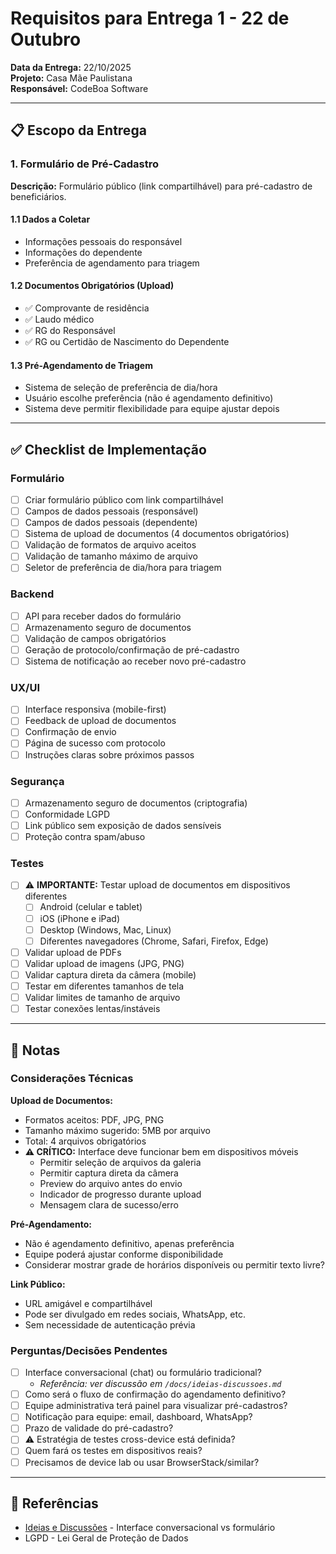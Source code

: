 # Requisitos para Entrega 1 - 22 de Outubro

**Data da Entrega:** 22/10/2025  
**Projeto:** Casa Mãe Paulistana  
**Responsável:** CodeBoa Software

---

## 📋 Escopo da Entrega

### 1. Formulário de Pré-Cadastro

**Descrição:** Formulário público (link compartilhável) para pré-cadastro de beneficiários.

#### 1.1 Dados a Coletar
- Informações pessoais do responsável
- Informações do dependente
- Preferência de agendamento para triagem

#### 1.2 Documentos Obrigatórios (Upload)
- ✅ Comprovante de residência
- ✅ Laudo médico
- ✅ RG do Responsável
- ✅ RG ou Certidão de Nascimento do Dependente

#### 1.3 Pré-Agendamento de Triagem
- Sistema de seleção de preferência de dia/hora
- Usuário escolhe preferência (não é agendamento definitivo)
- Sistema deve permitir flexibilidade para equipe ajustar depois

---

## ✅ Checklist de Implementação

### Formulário
- [ ] Criar formulário público com link compartilhável
- [ ] Campos de dados pessoais (responsável)
- [ ] Campos de dados pessoais (dependente)
- [ ] Sistema de upload de documentos (4 documentos obrigatórios)
- [ ] Validação de formatos de arquivo aceitos
- [ ] Validação de tamanho máximo de arquivo
- [ ] Seletor de preferência de dia/hora para triagem

### Backend
- [ ] API para receber dados do formulário
- [ ] Armazenamento seguro de documentos
- [ ] Validação de campos obrigatórios
- [ ] Geração de protocolo/confirmação de pré-cadastro
- [ ] Sistema de notificação ao receber novo pré-cadastro

### UX/UI
- [ ] Interface responsiva (mobile-first)
- [ ] Feedback de upload de documentos
- [ ] Confirmação de envio
- [ ] Página de sucesso com protocolo
- [ ] Instruções claras sobre próximos passos

### Segurança
- [ ] Armazenamento seguro de documentos (criptografia)
- [ ] Conformidade LGPD
- [ ] Link público sem exposição de dados sensíveis
- [ ] Proteção contra spam/abuso

### Testes
- [ ] ⚠️ **IMPORTANTE:** Testar upload de documentos em dispositivos diferentes
  - [ ] Android (celular e tablet)
  - [ ] iOS (iPhone e iPad)
  - [ ] Desktop (Windows, Mac, Linux)
  - [ ] Diferentes navegadores (Chrome, Safari, Firefox, Edge)
- [ ] Validar upload de PDFs
- [ ] Validar upload de imagens (JPG, PNG)
- [ ] Validar captura direta da câmera (mobile)
- [ ] Testar em diferentes tamanhos de tela
- [ ] Validar limites de tamanho de arquivo
- [ ] Testar conexões lentas/instáveis

---

## 📝 Notas

### Considerações Técnicas

**Upload de Documentos:**
- Formatos aceitos: PDF, JPG, PNG
- Tamanho máximo sugerido: 5MB por arquivo
- Total: 4 arquivos obrigatórios
- **⚠️ CRÍTICO:** Interface deve funcionar bem em dispositivos móveis
  - Permitir seleção de arquivos da galeria
  - Permitir captura direta da câmera
  - Preview do arquivo antes do envio
  - Indicador de progresso durante upload
  - Mensagem clara de sucesso/erro

**Pré-Agendamento:**
- Não é agendamento definitivo, apenas preferência
- Equipe poderá ajustar conforme disponibilidade
- Considerar mostrar grade de horários disponíveis ou permitir texto livre?

**Link Público:**
- URL amigável e compartilhável
- Pode ser divulgado em redes sociais, WhatsApp, etc.
- Sem necessidade de autenticação prévia

### Perguntas/Decisões Pendentes

- [ ] Interface conversacional (chat) ou formulário tradicional?
  - _Referência: ver discussão em `/docs/ideias-discussoes.md`_
- [ ] Como será o fluxo de confirmação do agendamento definitivo?
- [ ] Equipe administrativa terá painel para visualizar pré-cadastros?
- [ ] Notificação para equipe: email, dashboard, WhatsApp?
- [ ] Prazo de validade do pré-cadastro?
- [ ] ⚠️ Estratégia de testes cross-device está definida?
- [ ] Quem fará os testes em dispositivos reais?
- [ ] Precisamos de device lab ou usar BrowserStack/similar?

---

## 🔗 Referências

- [Ideias e Discussões](../docs/ideias-discussoes.md) - Interface conversacional vs formulário
- LGPD - Lei Geral de Proteção de Dados

